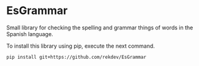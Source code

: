 # EsGrammar
Small library for checking the spelling and grammar things of words in the Spanish language.

To install this library using pip, execute the next command.
```sh
pip install git+https://github.com/rekdev/EsGrammar
```